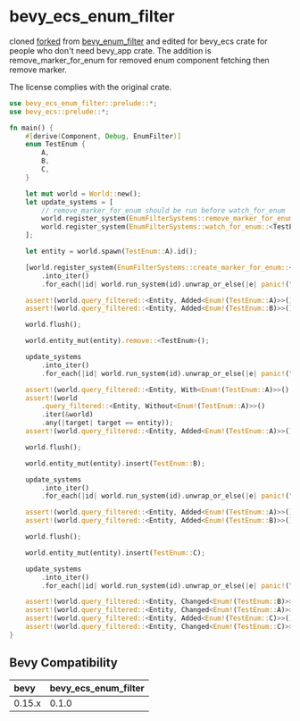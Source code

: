# bevy_ecs_enum_filter

cloned [forked](https://github.com/mikkelens/bevy_enum_filter) from [bevy_enum_filter](https://github.com/MrGVSV/bevy_enum_filter)
and edited for bevy_ecs crate for people who don't need bevy_app crate.
The addition is remove_marker_for_enum for removed enum component fetching then remove marker.

The license complies with the original crate.

```rust
use bevy_ecs_enum_filter::prelude::*;
use bevy_ecs::prelude::*;

fn main() {
    #[derive(Component, Debug, EnumFilter)]
    enum TestEnum {
        A,
        B,
        C,
    }

    let mut world = World::new();
    let update_systems = [
        // remove_marker_for_enum should be run before watch_for_enum
        world.register_system(EnumFilterSystems::remove_marker_for_enum::<TestEnum>),
        world.register_system(EnumFilterSystems::watch_for_enum::<TestEnum>),
    ];

    let entity = world.spawn(TestEnum::A).id();

    [world.register_system(EnumFilterSystems::create_marker_for_enum::<TestEnum>)]
        .into_iter()
        .for_each(|id| world.run_system(id).unwrap_or_else(|e| panic!("{e}")));

    assert!(world.query_filtered::<Entity, Added<Enum!(TestEnum::A)>>().get_single(&world).is_ok());
    assert!(world.query_filtered::<Entity, Added<Enum!(TestEnum::B)>>().get_single(&world).is_err());

    world.flush();

    world.entity_mut(entity).remove::<TestEnum>();

    update_systems
        .into_iter()
        .for_each(|id| world.run_system(id).unwrap_or_else(|e| panic!("{e}")));

    assert!(world.query_filtered::<Entity, With<Enum!(TestEnum::A)>>().get_single(&world).is_err());
    assert!(world
        .query_filtered::<Entity, Without<Enum!(TestEnum::A)>>()
        .iter(&world)
        .any(|target| target == entity));
    assert!(world.query_filtered::<Entity, Added<Enum!(TestEnum::A)>>().get_single(&world).is_err());

    world.flush();

    world.entity_mut(entity).insert(TestEnum::B);

    update_systems
        .into_iter()
        .for_each(|id| world.run_system(id).unwrap_or_else(|e| panic!("{e}")));

    assert!(world.query_filtered::<Entity, Added<Enum!(TestEnum::A)>>().get_single(&world).is_err());
    assert!(world.query_filtered::<Entity, Added<Enum!(TestEnum::B)>>().get_single(&world).is_ok());

    world.flush();

    world.entity_mut(entity).insert(TestEnum::C);

    update_systems
        .into_iter()
        .for_each(|id| world.run_system(id).unwrap_or_else(|e| panic!("{e}")));

    assert!(world.query_filtered::<Entity, Changed<Enum!(TestEnum::B)>>().get_single(&world).is_err());
    assert!(world.query_filtered::<Entity, Changed<Enum!(TestEnum::A)>>().get_single(&world).is_err());
    assert!(world.query_filtered::<Entity, Added<Enum!(TestEnum::C)>>().get_single(&world).is_ok());
    assert!(world.query_filtered::<Entity, Changed<Enum!(TestEnum::C)>>().get_single(&world).is_ok());
}
```

## Bevy Compatibility

| bevy   | bevy_ecs_enum_filter |
| :----- | -------------------- |
| 0.15.x | 0.1.0                |
